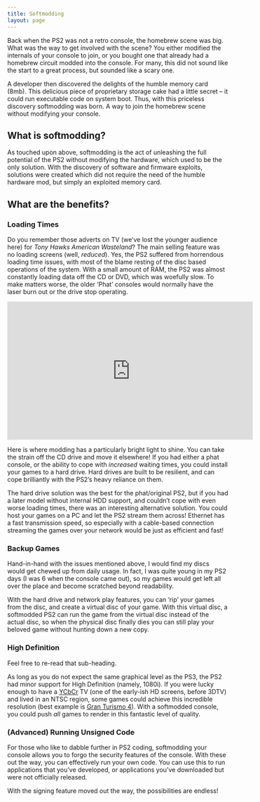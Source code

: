 ```yaml
---
title: Softmodding
layout: page
---
```


Back when the PS2 was not a retro console, the homebrew scene was big. What was the way to get involved with the scene? You either modified the internals of your console to join, or you bought one that already had a homebrew circuit modded into the console. For many, this did not sound like the start to a great process, but sounded like a scary one.

A developer then discovered the delights of the humble memory card (8mb). This delicious piece of proprietary storage cake had a little secret – it could run executable code on system boot. Thus, with this priceless discovery softmodding was born. A way to join the homebrew scene without modifying your console.

## What is softmodding?

As touched upon above, softmodding is the act of unleashing the full potential of the PS2 without modifying the hardware, which used to be the only solution. With the discovery of software and firmware exploits, solutions were created which did not require the need of the humble hardware mod, but simply an exploited memory card.

## What are the benefits?

### Loading Times

Do you remember those adverts on TV (we’ve lost the younger audience here) for _Tony Hawks American Wasteland_? The main selling feature was no loading screens (well, _reduced_). Yes, the PS2 suffered from horrendous loading time issues, with most of the blame resting of the disc based operations of the system. With a small amount of RAM, the PS2 was almost constantly loading data off the CD or DVD, which was woefully slow. To make matters worse, the older ‘Phat’ consoles would normally have the laser burn out or the drive stop operating.

<p class="text-center">
	<iframe width="560" height="315" src="https://www.youtube-nocookie.com/embed/YD1bhqF8XvY" title="YouTube video player" frameborder="0" allow="accelerometer; autoplay; clipboard-write; encrypted-media; gyroscope; picture-in-picture" allowfullscreen></iframe>
</p>

Here is where modding has a particularly bright light to shine. You can take the strain off the CD drive and move it elsewhere! If you had either a phat console, or the ability to cope with _increased_ waiting times, you could install your games to a hard drive. Hard drives are built to be resilient, and can cope brilliantly with the PS2’s heavy reliance on them.

The hard drive solution was the best for the phat/original PS2, but if you had a later model without internal HDD support, and couldn’t cope with even worse loading times, there was an interesting alternative solution. You could host your games on a PC and let the PS2 stream them across! Ethernet has a fast transmission speed, so especially with a cable-based connection streaming the games over your network would be just as efficient and fast!

### Backup Games

Hand-in-hand with the issues mentioned above, I would find my discs would get chewed up from daily usage. In fact, I was quite young in my PS2 days (I was 6 when the console came out), so my games would get left all over the place and become scratched beyond readability.

With the hard drive and network play features, you can ‘rip’ your games from the disc, and create a virtual disc of your game. With this virtual disc, a softmodded PS2 can run the game from the virtual disc instead of the actual disc, so when the physical disc finally dies you can still play your beloved game without hunting down a new copy.

### High Definition

Feel free to re-read that sub-heading.

As long as you do not expect the same graphical level as the PS3, the PS2 had minor support for High Definition (namely, 1080i). If you were lucky enough to have a [YCbCr](https://en.wikipedia.org/wiki/YCbCr) TV (one of the early-ish HD screens, before 3DTV) and lived in an NTSC region, some games could achieve this incredible resolution (best example is [Gran Turismo 4](https://en.wikipedia.org/wiki/Gran_Turismo_4#Hardware_compatibility)). With a softmodded console, you could push _all_ games to render in this fantastic level of quality.

### (Advanced) Running Unsigned Code

For those who like to dabble further in PS2 coding, softmodding your console allows you to forgo the security features of the console. With these out the way, you can effectively run your own code. You can use this to run applications that you’ve developed, or applications you’ve downloaded but were not officially released.

With the signing feature moved out the way, the possibilities are endless!
